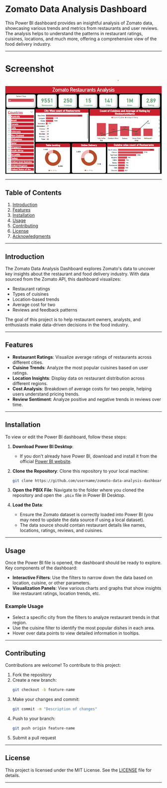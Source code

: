 # **Zomato Data Analysis Dashboard**

This Power BI dashboard provides an insightful analysis of Zomato data, showcasing various trends and metrics from restaurants and user reviews. The analysis helps to understand the patterns in restaurant ratings, cuisines, locations, and much more, offering a comprehensive view of the food delivery industry.

---

# **Screenshot** 
![image alt](https://github.com/Simson08/PowerBI-Project/blob/18a7a22b85503c246a16e74ece15870119901379/Zomato%20Restaurant%20Analysis/Dashboard%20Screenshot.png)

---

## **Table of Contents**
1. [Introduction](#introduction)  
2. [Features](#features)  
3. [Installation](#installation)  
4. [Usage](#usage)  
5. [Contributing](#contributing)  
6. [License](#license)  
7. [Acknowledgments](#acknowledgments)

---

## **Introduction**
The Zomato Data Analysis Dashboard explores Zomato's data to uncover key insights about the restaurant and food delivery industry. With data sourced from the Zomato API, this dashboard visualizes:
- Restaurant ratings
- Types of cuisines
- Location-based trends
- Average cost for two
- Reviews and feedback patterns

The goal of this project is to help restaurant owners, analysts, and enthusiasts make data-driven decisions in the food industry.

---

## **Features**
- **Restaurant Ratings**: Visualize average ratings of restaurants across different cities.
- **Cuisine Trends**: Analyze the most popular cuisines based on user ratings.
- **Location Insights**: Display data on restaurant distribution across different regions.
- **Cost Analysis**: Breakdown of average costs for two people, helping users understand pricing trends.
- **Review Sentiment**: Analyze positive and negative trends in reviews over time.

---

## **Installation**
To view or edit the Power BI dashboard, follow these steps:

1. **Download Power BI Desktop**:
   - If you don't already have Power BI, download and install it from the official [Power BI website](https://powerbi.microsoft.com/desktop/).

2. **Clone the Repository**:
   Clone this repository to your local machine:
   ```bash
   git clone https://github.com/username/zomato-data-analysis-dashboard.git
   ```

3. **Open the PBIX File**:
   Navigate to the folder where you cloned the repository and open the `.pbix` file in Power BI Desktop.

4. **Load the Data**:
   - Ensure the Zomato dataset is correctly loaded into Power BI (you may need to update the data source if using a local dataset).
   - The data source should contain restaurant details like names, locations, ratings, reviews, and cuisines.

---

## **Usage**
Once the Power BI file is opened, the dashboard should be ready to explore. Key components of the dashboard:
- **Interactive Filters**: Use the filters to narrow down the data based on location, cuisine, or other parameters.
- **Visualization Panels**: View various charts and graphs that show insights like restaurant ratings, location trends, etc.

### Example Usage
- Select a specific city from the filters to analyze restaurant trends in that region.
- Use the cuisine filter to identify the most popular dishes in each area.
- Hover over data points to view detailed information in tooltips.

---

## **Contributing**
Contributions are welcome! To contribute to this project:
1. Fork the repository
2. Create a new branch:
   ```bash
   git checkout -b feature-name
   ```
3. Make your changes and commit:
   ```bash
   git commit -m "Description of changes"
   ```
4. Push to your branch:
   ```bash
   git push origin feature-name
   ```
5. Submit a pull request

---

## **License**
This project is licensed under the MIT License. See the [LICENSE](LICENSE) file for details.

---
